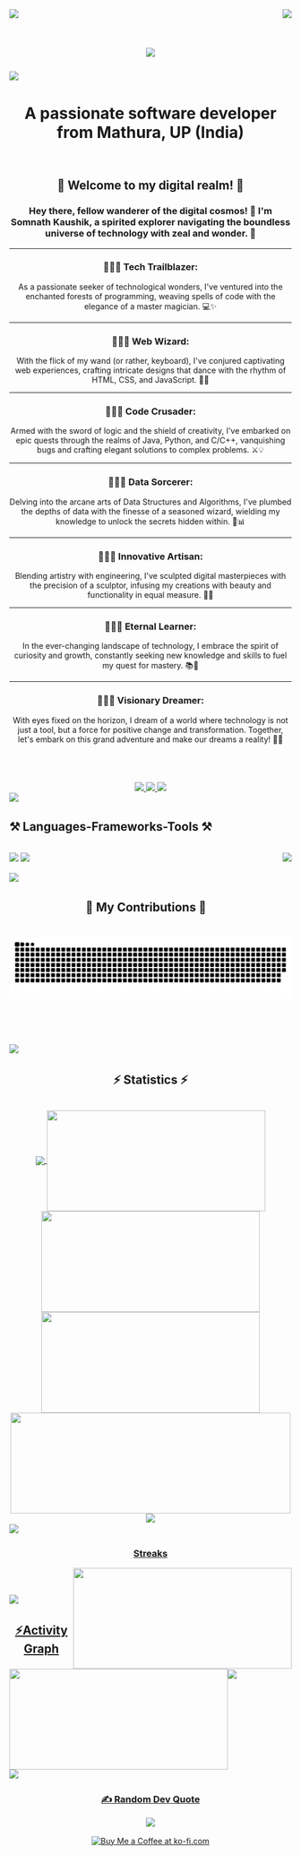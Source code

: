 <!-- <img align="right" src="https://visitor-badge.laobi.icu/badge?page_id=salesp07.salesp07" /> -->
<img align="right" src="https://visitor-badge.laobi.icu/badge?page_id=somnathkaushik.somnathkaushik" />


<img src="https://media.licdn.com/dms/image/D4D16AQGFoNNc8K7i0g/profile-displaybackgroundimage-shrink_350_1400/0/1689099337906?e=1715212800&v=beta&t=NgeYc6eWIebZQnTT_QkGu_RIjOq3FSp0SFJiPemxbSk" />

<h1 align="center">
    <img src="https://readme-typing-svg.herokuapp.com/?font=Righteous&size=35&center=true&vCenter=true&width=500&height=70&duration=4000&lines=Hi+There!+👋;+I'm+Somnath+Kaushik!;" />
</h1>

<img src="https://user-images.githubusercontent.com/73097560/115834477-dbab4500-a447-11eb-908a-139a6edaec5c.gif">

<h1 align="center">A passionate software developer from Mathura, UP (India)</h1>

<br/>

<div align="center">

<h2 align="center"> 🌟 Welcome to my digital realm! 🌟</h2>

<h3 align="center">Hey there, fellow wanderer of the digital cosmos! 👋 I'm Somnath Kaushik, a spirited explorer navigating the boundless universe of technology with zeal and wonder. 🚀 </h3>
<hr/>
<h3 align="center">👩🏻‍💻 Tech Trailblazer: </h3> As a passionate seeker of technological wonders, I've ventured into the enchanted forests of programming, weaving spells of code with the elegance of a master magician. 💻✨
<hr/>
<h3 align="center">👩🏻‍💻 Web Wizard: </h3> With the flick of my wand (or rather, keyboard), I've conjured captivating web experiences, crafting intricate designs that dance with the rhythm of HTML, CSS, and JavaScript. 🎨🌐
<hr/>
<h3 align="center">👩🏻‍💻 Code Crusader: </h3> Armed with the sword of logic and the shield of creativity, I've embarked on epic quests through the realms of Java, Python, and C/C++, vanquishing bugs and crafting elegant solutions to complex problems. ⚔️💡
<hr/>
<h3 align="center">👩🏻‍💻 Data Sorcerer: </h3> Delving into the arcane arts of Data Structures and Algorithms, I've plumbed the depths of data with the finesse of a seasoned wizard, wielding my knowledge to unlock the secrets hidden within. 🔮📊
<hr/>
<h3 align="center">👩🏻‍💻 Innovative Artisan: </h3> Blending artistry with engineering, I've sculpted digital masterpieces with the precision of a sculptor, infusing my creations with beauty and functionality in equal measure. 🎨✨
<hr/>
<h3 align="center">👩🏻‍💻 Eternal Learner: </h3> In the ever-changing landscape of technology, I embrace the spirit of curiosity and growth, constantly seeking new knowledge and skills to fuel my quest for mastery. 📚🌱
<hr/>
<h3 align="center">👩🏻‍💻 Visionary Dreamer: </h3> With eyes fixed on the horizon, I dream of a world where technology is not just a tool, but a force for positive change and transformation. Together, let's embark on this grand adventure and make our dreams a reality! 🌈✨

 </div>
 <br/><br/><br/><br/>
<div align="center"> 
  <a href="mailto:official.inno.fei.21@gmail.com">
    <img src="https://img.shields.io/badge/Gmail-333333?style=for-the-badge&logo=gmail&logoColor=red" />
  </a>
  <a href="https://linkedin.com/in/somnathkaushik" target="_blank">
    <img src="https://img.shields.io/badge/LinkedIn-0077B5?style=for-the-badge&logo=linkedin&logoColor=white" target="_blank" />
  </a>

  <a href="#" target="_blank">
     <img src="https://img.shields.io/badge/Portfolio-FF5722?style=for-the-badge&logo=todoist&logoColor=white" target="_blank" /> <!-- sqlite, safari, google-chrome are other good icon options -->
  </a>
</div>

 <img src="https://user-images.githubusercontent.com/73097560/115834477-dbab4500-a447-11eb-908a-139a6edaec5c.gif">


 
<h2 align="left">⚒️ Languages-Frameworks-Tools ⚒️</h2>
<br/>
<!-- <img align="right" height="150" src="https://encrypted-tbn0.gstatic.com/images?q=tbn:ANd9GcRrS-bCUO_UZgGQWvCLFNQ_E9qlWW0wOam-8IhSrt5nk6IHCWtS_vIkbX6S_7wHNcGrNuU&usqp=CAU"  /> -->

<img src="https://media0.giphy.com/media/bGgsc5mWoryfgKBx1u/200w.gif?cid=6c09b952y1plc12y62zhew9gf46zsm98tdtkck39sdmskk7h&ep=v1_gifs_search&rid=200w.gif&ct=g" align="right" height="150"/>


<div align="left">
    <img src="https://skillicons.dev/icons?i=java,c,python,html,css,javascript,react,vscode,github" />
    <img src="https://skillicons.dev/icons?i=,bootstrap,tailwindcss,nodejs,expressjs,mongodb,mysql" /><br>
</div>

<br/>
<img src="https://user-images.githubusercontent.com/73097560/115834477-dbab4500-a447-11eb-908a-139a6edaec5c.gif">

<div align="center">
  <h2>🐍 My Contributions 🐍</h2>
  <br>
  <img alt="snake eating my contributions" src="https://raw.githubusercontent.com/somnathkaushik/somnathkaushik/output/github-contribution-grid-snake.svg" />

  
  <br/><br/><br/>
</div>

<img src="https://user-images.githubusercontent.com/73097560/115834477-dbab4500-a447-11eb-908a-139a6edaec5c.gif">

<h2 align="center">⚡ Statistics ⚡</h2>

<br>

<div align="center">

<a href="https://github.com/somnathkaushik">
    <img align="center" src="http://github-profile-summary-cards.vercel.app/api/cards/stats?username=somnathkaushik&theme=2077"  height="180em" />
    <img width=390 align="center" src="http://github-profile-summary-cards.vercel.app/api/cards/repos-per-language?username=somnathkaushik&theme=2077" height="180em" />

  <img width=390 align="center" src="http://github-profile-summary-cards.vercel.app/api/cards/most-commit-language?username=somnathkaushik&theme=2077" height="180em" />
  <img width=390 align="center" src="http://github-profile-summary-cards.vercel.app/api/cards/productive-time?username=somnathkaushik&theme=2077&utcOffset=8" height="180em" />

  <img align="center" width=500 src="https://github-readme-stats.vercel.app/api?username=somnathkaushik&hide_title=false&hide_rank=false&show_icons=true&include_all_commits=true&count_private=true&disable_animations=false&theme=dracula&locale=en&hide_border=false"  height="180em" />
  <img align="rigth" src="http://github-profile-summary-cards.vercel.app/api/cards/profile-details?username=somnathkaushik&theme=2077&show_icons=true&hide_border=false&count_private=false" height="180em"   />

</div>

<img src="https://user-images.githubusercontent.com/73097560/115834477-dbab4500-a447-11eb-908a-139a6edaec5c.gif">

<h3 align="Center">Streaks</h3>
<div align="center">

  <img align="right" width=390 src="https://github-readme-streak-stats.herokuapp.com/?user=somnathkaushik&theme=dracula&hide_border=false" height="180em"/>
  
  <img width=390 align="left" src="https://github-readme-stats.vercel.app/api/top-langs/?username=somnathkaushik&theme=dracula&show_icons=true&hide_border=false&layout=compact" height="180em" />

</div>

<br/><br/>

<img src="https://user-images.githubusercontent.com/73097560/115834477-dbab4500-a447-11eb-908a-139a6edaec5c.gif">

<br/>

<h2 align="center">⚡Activity Graph </h2>

<img align="center" src="https://github-readme-activity-graph.vercel.app/graph?username=somnathkaushik&bg_color=221d35&color=9f5dee&line=690763&point=24b742&area=true&hide_border=true)](https://github.com/ashutosh00710/github-readme-activity-graph"/>
<br clear="both">

<img src="https://user-images.githubusercontent.com/73097560/115834477-dbab4500-a447-11eb-908a-139a6edaec5c.gif">



<div align="center">

<h3 align="center">✍️ Random Dev Quote</h3>

![](https://quotes-github-readme.vercel.app/api?type=horizontal&theme=radical)

<!-- <img src="https://user-images.githubusercontent.com/73097560/115834477-dbab4500-a447-11eb-908a-139a6edaec5c.gif"> -->

<a href='#' target='_blank'><img height='64' style='border:0px;height:64px;' src='https://storage.ko-fi.com/cdn/kofi1.png?v=3' border='0' alt='Buy Me a Coffee at ko-fi.com' /></a>
</div>

<!-- <img src="https://user-images.githubusercontent.com/73097560/115834477-dbab4500-a447-11eb-908a-139a6edaec5c.gif"> -->


<br/>
